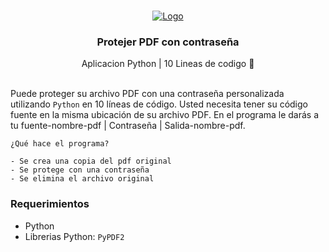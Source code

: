  <br />
<p align="center">
  <a href="https://eliudduno.github.io/">
    <img src="https://github.com/xiaowuc2/xiaowuc2/blob/master/source/qxr/ppdf.jpg" alt="Logo">
  </a>

  <h3 align="center">Protejer PDF con contraseña</h3>

  <p align="center">
    Aplicacion Python | 10 Lineas de codigo 🧭
    <br>
    <br />
  </p>
</p>

Puede proteger su archivo PDF con una contraseña personalizada utilizando `Python` en 10 líneas de código. Usted necesita tener su código fuente en la misma ubicación de su archivo PDF. En el programa le darás a tu fuente-nombre-pdf | Contraseña | Salida-nombre-pdf. 
```
¿Qué hace el programa? 

- Se crea una copia del pdf original 
- Se protege con una contraseña 
- Se elimina el archivo original
```
### Requerimientos

* Python
* Librerias Python: `PyPDF2`
